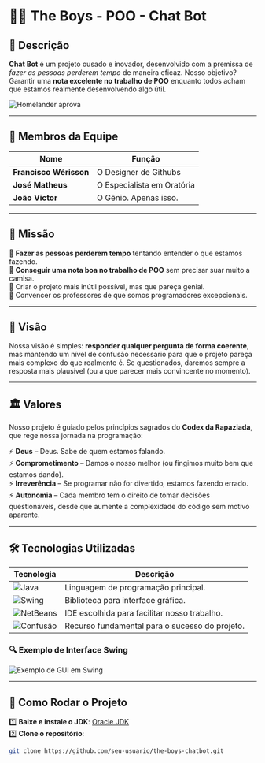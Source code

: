 # 🦸‍♂️ The Boys - POO - Chat Bot  

## 💬 Descrição  

**Chat Bot** é um projeto ousado e inovador, desenvolvido com a premissa de *fazer as pessoas perderem tempo* de maneira eficaz. Nosso objetivo? Garantir uma **nota excelente no trabalho de POO** enquanto todos acham que estamos realmente desenvolvendo algo útil.  

![Homelander aprova](https://c4.wallpaperflare.com/wallpaper/211/527/790/homelander-the-boys-series-hd-wallpaper-preview.jpg)  

---

## 👥 Membros da Equipe  

| Nome                | Função |
|---------------------|--------------------------------------------------|
| **Francisco Wérisson** | O Designer de Githubs |
| **José Matheus**    | O Especialista em Oratória |
| **João Victor**     | O Gênio. Apenas isso. |

---

## 🎯 Missão  

📌 **Fazer as pessoas perderem tempo** tentando entender o que estamos fazendo.  
📌 **Conseguir uma nota boa no trabalho de POO** sem precisar suar muito a camisa.  
📌 Criar o projeto mais inútil possível, mas que pareça genial.  
📌 Convencer os professores de que somos programadores excepcionais.  

---

## 👀 Visão  

Nossa visão é simples: **responder qualquer pergunta de forma coerente**, mas mantendo um nível de confusão necessário para que o projeto pareça mais complexo do que realmente é. Se questionados, daremos sempre a resposta mais plausível (ou a que parecer mais convincente no momento).  

---

## 🏛️ Valores  

Nosso projeto é guiado pelos princípios sagrados do **Codex da Rapaziada**, que rege nossa jornada na programação:  

⚡ **Deus** – Deus. Sabe de quem estamos falando.  
⚡ **Comprometimento** – Damos o nosso melhor (ou fingimos muito bem que estamos dando).  
⚡ **Irreverência** – Se programar não for divertido, estamos fazendo errado.  
⚡ **Autonomia** – Cada membro tem o direito de tomar decisões questionáveis, desde que aumente a complexidade do código sem motivo aparente.  

---

## 🛠️ Tecnologias Utilizadas  

| Tecnologia  | Descrição |
|------------|------------|
| ![Java](https://img.shields.io/badge/Java-ED8B00?style=for-the-badge&logo=java&logoColor=white) | Linguagem de programação principal. |
| ![Swing](https://img.shields.io/badge/Java%20Swing-GUI-orange?style=for-the-badge) | Biblioteca para interface gráfica. |
| ![NetBeans](https://img.shields.io/badge/NetBeans_IDE-1B6AC6?style=for-the-badge&logo=apache-netbeans-ide&logoColor=white) | IDE escolhida para facilitar nosso trabalho. |
| ![Confusão](https://img.shields.io/badge/Confusão-100%25-blueviolet?style=for-the-badge) | Recurso fundamental para o sucesso do projeto. |

### 🔍 Exemplo de Interface Swing  
![Exemplo de GUI em Swing](https://upload.wikimedia.org/wikipedia/commons/0/05/GC_SwingDemo.jpg)  

---

## 🚀 Como Rodar o Projeto  

1️⃣ **Baixe e instale o JDK**: [Oracle JDK](https://www.oracle.com/java/technologies/javase-jdk17-downloads.html)  
2️⃣ **Clone o repositório**:  

```bash
git clone https://github.com/seu-usuario/the-boys-chatbot.git

